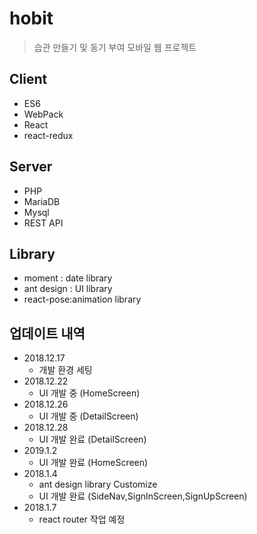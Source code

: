 # hobit

> 습관 만들기 및 동기 부여 모바일 웹 프로젝트

<!--![](../header.png)-->

## Client

- ES6
- WebPack
- React
- react-redux

## Server

- PHP
- MariaDB
- Mysql
- REST API

## Library

- moment : date library
- ant design : UI library
- react-pose:animation library

## 업데이트 내역

- 2018.12.17
  - 개발 환경 세팅
- 2018.12.22
  - UI 개발 중 (HomeScreen)
- 2018.12.26
  - UI 개발 중 (DetailScreen)
- 2018.12.28
  - UI 개발 완료 (DetailScreen)
- 2019.1.2
  - UI 개발 완료 (HomeScreen)
- 2018.1.4
  - ant design library Customize
  - UI 개발 완료 (SideNav,SignInScreen,SignUpScreen)
- 2018.1.7
  - react router 작업 예정
